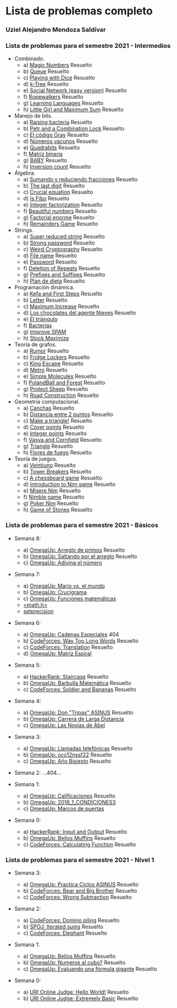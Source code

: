 # Lista de problemas completo
### Uziel Alejandro Mendoza Saldívar


### Lista de problemas para el semestre 2021 - Intermedios

+ Combinado.
  - a) [Magic Numbers](https://codeforces.com/problemset/problem/320/A)	Resuelto
  - b) [Queue](https://codeforces.com/problemset/problem/545/D)	Resuelto
  - c) [Playing with Dice](https://codeforces.com/problemset/problem/378/A)	Resuelto
  - d) [k-Tree](https://codeforces.com/problemset/problem/431/C)	Resuelto
  - e) [Social Network (easy version)](https://codeforces.com/problemset/problem/1234/B1)	Resuelto
  - f) [Ropewalkers](https://codeforces.com/problemset/problem/1185/A)	Resuelto
  - g) [Learning Languages](https://codeforces.com/problemset/problem/277/A)	Resuelto
  - h) [Little Girl and Maximum Sum](https://codeforces.com/problemset/problem/276/C)	Resuelto
+ Manejo de bits.
  - a) [Raising bacteria](https://codeforces.com/problemset/problem/579/A)	Resuelto
  - b) [Petr and a Combination Lock](https://codeforces.com/problemset/problem/1097/B)	Resuelto
  - c) [El código Gray](https://omegaup.com/arena/problem/gray#problems)	Resuelto
  - d) [Números vacunos](https://omegaup.com/arena/problem/cnums#problems)	Resuelto
  - e) [Quadrabits](https://omegaup.com/arena/problem/Quadrabits#problems)	Resuelto
  - f) [Matriz binaria](https://omegaup.com/arena/problem/Matriz-Binaria#problems)
  - g) [BABY](https://www.spoj.com/problems/BABY/)	Resuelto
  - h) [Inversion count](https://www.spoj.com/problems/INVCNT/)	Resuelto
+ Álgebra.
  - a) [Sumando y reduciendo fracciones](https://omegaup.com/arena/problem/Suma-reduce-fracciones/#problems)	Resuelto
  - b) [The last digit](https://www.spoj.com/problems/LASTDIG/)	Resuelto
  - c) [Crucial equation](https://www.spoj.com/problems/CEQU/)	Resuelto
  - d) [Is Fibo](https://www.hackerrank.com/contests/codesprint5/challenges/is-fibo/problem)	Resuelto
  - e) [Integer factorization](https://www.spoj.com/problems/FACT0/)	Resuelto
  - f) [Beautiful numbers](https://codeforces.com/problemset/problem/300/C)	Resuelto
  - g) [Factorial enorme](https://omegaup.com/arena/problem/Factorial-Enorme/#problems)	Resuelto
  - h) [Remainders Game](https://codeforces.com/problemset/problem/687/B)	Resuelto
+ Strings.
  - a) [Super reduced string](https://www.hackerrank.com/challenges/reduced-string/problem)	Resuelto
  - b) [Strong password](https://www.hackerrank.com/challenges/strong-password/problem)	Resuelto
  - c) [Weird Cryptography](https://codeforces.com/problemset/gymProblem/100935/B)	Resuelto
  - d) [File name](https://codeforces.com/problemset/problem/978/B)	Resuelto
  - e) [Password](https://codeforces.com/problemset/problem/126/B)	Resuelto
  - f) [Deletion of Repeats](https://codeforces.com/contest/19/problem/C)	Resuelto
  - g) [Prefixes and Suffixes](https://codeforces.com/problemset/problem/432/D)	Resuelto
  - h) [Plan de dieta](https://www.urionlinejudge.com.br/judge/es/problems/view/1248)	Resuelto
+ Programación dinámica.
  - a) [Kefa and First Steps](https://codeforces.com/problemset/problem/580/A)	Resuelto
  - b) [Letter](https://codeforces.com/problemset/problem/180/C)	Resuelto
  - c) [Maximum Increase](https://codeforces.com/problemset/problem/702/A)	Resuelto
  - d) [Los chocolates del agente Nieves](https://omegaup.com/arena/problem/chocolates#problems)	Resuelto
  - e) [El triángulo](https://omegaup.com/arena/problem/triangulo#problems)
  - f) [Bacterias](https://omegaup.com/arena/problem/mirBacterias#problems)
  - g) [Improve SPAM](https://matcomgrader.com/problem/9643/improve-spam/)
  - h) [Stock Maximize](https://www.hackerrank.com/challenges/stockmax/problem)
+ Teoría de grafos.
  - a) [Rumor](https://codeforces.com/problemset/problem/893/C)	Resuelto
  - b) [Fridge Lockers](https://codeforces.com/problemset/problem/1255/B)	Resuelto
  - c) [King Escape](https://codeforces.com/problemset/problem/1033/A)	Resuelto
  - d) [Metro](https://codeforces.com/problemset/problem/1055/A)	Resuelto
  - e) [Simple Molecules](https://codeforces.com/problemset/problem/344/B)	Resuelto
  - f) [PolandBall and Forest](https://codeforces.com/problemset/problem/755/C)	Resuelto
  - g) [Protect Sheep](https://codeforces.com/problemset/problem/948/A)	Resuelto
  - h) [Road Construction](https://codeforces.com/problemset/problem/330/B)	Resuelto
+ Geometría computacional.
  - a) [Canchas](https://omegaup.com/arena/problem/COMI-Canchas/#problems)	Resuelto
  - b) [Distancia entre 2 puntos](https://omegaup.com/arena/problem/Distancia-entre-dos-puntos#problems)	Resuelto
  - c) [Make a triangle!](https://codeforces.com/problemset/problem/1064/A)	Resuelto
  - d) [Cover points](https://codeforces.com/problemset/problem/1047/B)	Resuelto
  - e) [Integer points](https://codeforces.com/problemset/problem/1248/A)	Resuelto
  - f) [Vasya and Cornfield](https://codeforces.com/problemset/problem/1030/B)	Resuelto
  - g) [Triangle](https://codeforces.com/problemset/problem/18/A)	Resuelto
  - h) [Flores de fuego](https://www.urionlinejudge.com.br/judge/es/problems/view/1039)	Resuelto
+ Teoría de juegos.
  - a) [Veintiuno](https://omegaup.com/arena/problem/veintiuno#problems)	Resuelto
  - b) [Tower Breakers](https://www.hackerrank.com/challenges/tower-breakers-1/problem)	Resuelto
  - c) [A chessboard game](https://www.hackerrank.com/challenges/a-chessboard-game-1/problem)	Resuelto
  - d) [Introduction to Nim game](https://www.hackerrank.com/challenges/nim-game-1/problem)	Resuelto
  - e) [Misere Nim](https://www.hackerrank.com/challenges/misere-nim-1/problem)	Resuelto
  - f) [Nimble game](https://www.hackerrank.com/challenges/nimble-game-1/problem)	Resuelto
  - g) [Poker Nim](https://www.hackerrank.com/challenges/poker-nim-1/problem)	Resuelto
  - h) [Game of Stones](https://www.hackerrank.com/challenges/game-of-stones-1/problem)	Resuelto
  


### Lista de problemas para el semestre 2021 - Básicos
+ Semana 8:
  - a) [OmegaUp: Arreglo de primos](https://omegaup.com/arena/problem/Arreglo-de-primos/#problems)	Resuelto
  - b) [OmegaUp: Saltando por el arreglo](https://omegaup.com/arena/problem/Saltando-por-el-arreglo/#problems)	Resuelto
  - c) [OmegaUp: Adivina el número](https://omegaup.com/arena/problem/COMI-Adivina-el-numero/#problems)

+ Semana 7:
  - a) [OmegaUp: Mario vs. el mundo](https://omegaup.com/arena/problem/Mario-vs-el-mundo/#problems)
  - b) [OmegaUp: Crucigrama](https://omegaup.com/arena/problem/Cruci/#problems)
  - c) [OmegaUp: Funciones matemáticas](https://omegaup.com/arena/problem/COMI-Funciones-Matematicas/#problems)
  - [<math.h>](https://www.cplusplus.com/reference/cmath/)
  - [setprecision](https://www.cplusplus.com/reference/iomanip/setprecision/)

+ Semana 6:
  - a) [OmegaUp: Cadenas Especiales](https://omegaup.com/arena/problem/Cadenas-especiales/#problems)	404
  - b) [CodeForces: Way Too Long Words](https://codeforces.com/problemset/problem/71/A)	Resuelto
  - c) [CodeForces: Translation](https://codeforces.com/problemset/problem/41/A)	Resuelto
  - d) [OmegaUp: Matriz Espiral](https://omegaup.com/arena/problem/Matriz-espiral/#problems)

+ Semana 5:
  - a) [HackerRank: Staircase](https://www.hackerrank.com/challenges/staircase/problem)	Resuelto
  - b) [OmegaUp: Barbulla Matemática](https://omegaup.com/arena/problem/Barbulla-Matematica/#problems/Barbulla-Matematica)	Resuelto
  - c) [CodeForces: Soldier and Bananas](https://codeforces.com/problemset/problem/546/A)	Resuelto
  
+ Semana 4:
  - a) [OmegaUp: Don "Tripas" ASINUS](https://omegaup.com/arena/problem/Don-Tripas-ASINUS/#problems)	Resuelto
  - b) [OmegaUp: Carrera de Larga Distancia](https://omegaup.com/arena/problem/Carrera-de-Larga-Distancia/#problems)
  - c) [OmegaUp: Las Novias de Abel](https://omegaup.com/arena/problem/Las-Novias-de-Abel/#problems)
  
+ Semana 3:
  - a) [OmegaUp: Llamadas telefónicas](https://omegaup.com/arena/problem/Llamadas-telefonicas/#problems)	Resuelto
  - b) [OmegaUp: occ12nssf22](https://omegaup.com/arena/problem/occ12nssf22/#problems)	Resuelto
  - c) [OmegaUp: Año Bisiesto](https://omegaup.com/arena/problem/Ano-Bisiesto/#problems)	Resuelto
  
+ Semana 2: 
      ...404...
      
+ Semana 1:
  - a) [OmegaUp: Calificaciones](https://omegaup.com/arena/problem/Calificaciones-cbtis/#problems)	Resuelto
  - b) [OmegaUp: 2018_1_CONDICIONES3](https://omegaup.com/arena/problem/2018_1_CONDICIONES3/#problems)
  - c) [OmegaUp: Marcos de puertas](https://omegaup.com/arena/problem/Marcos-De-Puertas/#problems)
  
+ Semana 0:
  - a) [HackerRank: Input and Output](https://www.hackerrank.com/challenges/cpp-input-and-output/problem)	Resuelto
  - b) [OmegaUp: Bellos Muffins](https://omegaup.com/arena/problem/Bellos-Muffins/#problems)	Resuelto
  - c) [CodeForces: Calculating Function](https://codeforces.com/problemset/problem/486/A)	Resuelto

  
  
### Lista de problemas para el semestre 2021 - Nivel 1

+ Semana 3:
  - a) [OmegaUp: Practica Ciclos ASINUS](https://omegaup.com/arena/problem/Practica-Ciclos-ASINUS#problems)	Resuelto
  - b) [CodeForces: Bear and Big Brother](https://codeforces.com/problemset/problem/791/A)	Resuelto
  - c) [CodeForces: Wrong Subtraction](https://codeforces.com/problemset/problem/977/A)	Resuelto
 
+ Semana 2:
  - a) [CodeForces: Domino piling](https://codeforces.com/contest/50/problem/A)	Resuelto
  - b) [SPOJ: Iterated sums](https://www.spoj.com/problems/SMPSUM/)	Resuelto
  - c) [CodeForces: Elephant](https://codeforces.com/contest/617/problem/A)	Resuelto
 
+ Semana 1:
  - a) [OmegaUp: Bellos Muffins](https://omegaup.com/arena/problem/Bellos-Muffins/#problems)	Resuelto
  - b) [OmegaUp: Numeros al cubo?](https://omegaup.com/arena/problem/Numeros-al-cubo/)	Resuelto
  - c) [OmegaUp: Evaluando una fórmula gigante](https://omegaup.com/arena/problem/Evaluando-una-formula-gigante/#problems)	Resuelto

+ Semana 0:
  - a) [URI Online Judge: Hello World!](https://www.urionlinejudge.com.br/judge/en/problems/view/1000)	Resuelto
  - b) [URI Online Judge: Extremely Basic](https://www.urionlinejudge.com.br/judge/en/problems/view/1001)	Resuelto